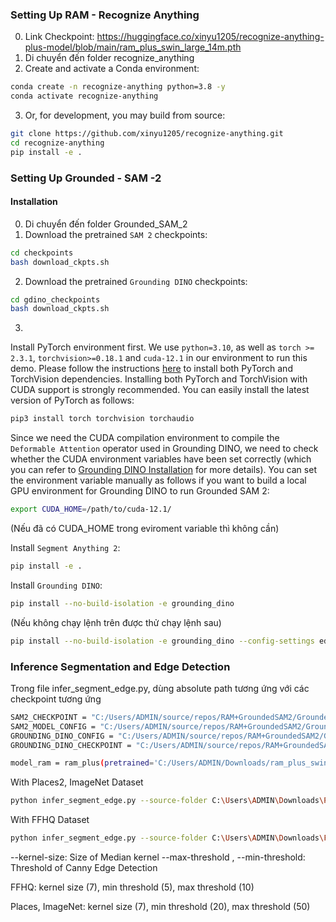 
### **Setting Up RAM - Recognize Anything** ###
0. Link Checkpoint: https://huggingface.co/xinyu1205/recognize-anything-plus-model/blob/main/ram_plus_swin_large_14m.pth
1. Di chuyển đến folder recognize_anything
2. Create and activate a Conda environment:

```bash
conda create -n recognize-anything python=3.8 -y
conda activate recognize-anything
```


3. Or, for development, you may build from source:

```bash
git clone https://github.com/xinyu1205/recognize-anything.git
cd recognize-anything
pip install -e .
```

### **Setting Up Grounded - SAM -2** ###
#### Installation
0. Di chuyển đến folder Grounded_SAM_2
1. Download the pretrained `SAM 2` checkpoints:

```bash
cd checkpoints
bash download_ckpts.sh
```

2. Download the pretrained `Grounding DINO` checkpoints:

```bash
cd gdino_checkpoints
bash download_ckpts.sh
```
3. 
Install PyTorch environment first. We use `python=3.10`, as well as `torch >= 2.3.1`, `torchvision>=0.18.1` and `cuda-12.1` in our environment to run this demo. Please follow the instructions [here](https://pytorch.org/get-started/locally/) to install both PyTorch and TorchVision dependencies. Installing both PyTorch and TorchVision with CUDA support is strongly recommended. You can easily install the latest version of PyTorch as follows:

```bash
pip3 install torch torchvision torchaudio
```
Since we need the CUDA compilation environment to compile the `Deformable Attention` operator used in Grounding DINO, we need to check whether the CUDA environment variables have been set correctly (which you can refer to [Grounding DINO Installation](https://github.com/IDEA-Research/GroundingDINO?tab=readme-ov-file#hammer_and_wrench-install) for more details). You can set the environment variable manually as follows if you want to build a local GPU environment for Grounding DINO to run Grounded SAM 2:

```bash
export CUDA_HOME=/path/to/cuda-12.1/ 
```
(Nếu đã có CUDA_HOME trong eviroment variable thì không cần)


Install `Segment Anything 2`:

```bash
pip install -e .
```


Install `Grounding DINO`:

```bash
pip install --no-build-isolation -e grounding_dino
```
(Nếu không chạy lệnh trên được thử chạy lệnh sau)
```bash
pip install --no-build-isolation -e grounding_dino --config-settings editable_mode=compat
```

### Inference Segmentation and Edge Detection
Trong file infer_segment_edge.py, dùng absolute path tương ứng với các checkpoint tương ứng
```bash
SAM2_CHECKPOINT = "C:/Users/ADMIN/source/repos/RAM+GroundedSAM2/Grounded_SAM_2/checkpoints/sam2.1_hiera_large.pt"
SAM2_MODEL_CONFIG = "C:/Users/ADMIN/source/repos/RAM+GroundedSAM2/Grounded_SAM_2/sam2/configs/sam2.1/sam2.1_hiera_l.yaml"
GROUNDING_DINO_CONFIG = "C:/Users/ADMIN/source/repos/RAM+GroundedSAM2/Grounded_SAM_2/grounding_dino/groundingdino/config/GroundingDINO_SwinT_OGC.py"
GROUNDING_DINO_CHECKPOINT = "C:/Users/ADMIN/source/repos/RAM+GroundedSAM2/Grounded_SAM_2/gdino_checkpoints/groundingdino_swint_ogc.pth"
```
```bash
model_ram = ram_plus(pretrained='C:/Users/ADMIN/Downloads/ram_plus_swin_large_14m.pth', image_size=IMAGE_SIZE, vit='swin_l')
```

With Places2, ImageNet Dataset
```bash
python infer_segment_edge.py --source-folder C:\Users\ADMIN\Downloads\Places2_1\test_256 --target-folder outputs/grounded_sam2_dir_demo --kernel-size 7 --min-threshold 20 --max-threshold 50
```
With FFHQ Dataset
```bash
python infer_segment_edge.py --source-folder C:\Users\ADMIN\Downloads\FFHQ --target-folder outputs/grounded_sam2_dir_demo --kernel-size 7 --min-threshold 5 --max-threshold 10
```

--kernel-size: Size of Median kernel
--max-threshold , --min-threshold: Threshold of Canny Edge Detection

FFHQ: kernel size (7), min threshold (5), max threshold (10)

Places, ImageNet: kernel size (7), min threshold (20), max threshold (50)
